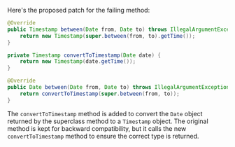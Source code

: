 Here's the proposed patch for the failing method:

```java
@Override
public Timestamp between(Date from, Date to) throws IllegalArgumentException {
    return new Timestamp(super.between(from, to).getTime());
}

private Timestamp convertToTimestamp(Date date) {
    return new Timestamp(date.getTime());
}

@Override
public Date between(Date from, Date to) throws IllegalArgumentException {
    return convertToTimestamp(super.between(from, to));
}
```

The `convertToTimestamp` method is added to convert the `Date` object returned by the superclass method to a `Timestamp` object. The original method is kept for backward compatibility, but it calls the new `convertToTimestamp` method to ensure the correct type is returned.